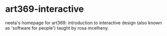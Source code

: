# art369-interactive
neeta's homepage for art369: introduction to interactive design (also known as 'software for people') taught by rosa mcelheny.
